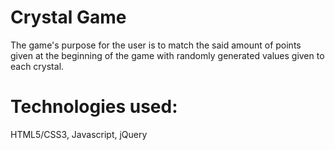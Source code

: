 # Crystal Game

The game's purpose for the user is to match the said amount of points given at the beginning of the game with randomly generated values given to each crystal.

# Technologies used:

HTML5/CSS3,
Javascript,
jQuery
